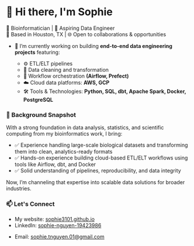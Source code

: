 # 👋 Hi there, I'm Sophie

🔬 Bioinformatician | 🚀 Aspiring Data Engineer  
📍 Based in Houston, TX | 🌐 Open to collaborations & opportunities

- 🔭 I’m currently working on building **end-to-end data engineering projects** featuring:

    - ⚙️ ETL/ELT pipelines
    - 🧹 Data cleaning and transformation
    - 🧪 Workflow orchestration **(Airflow, Prefect)**
    - ☁️ Cloud data platforms:  **AWS, GCP**
    - 🛠️ Tools & Technologies: **Python, SQL, dbt, Apache Spark, Docker, PostgreSQL**

### 🧠 Background Snapshot

With a strong foundation in data analysis, statistics, and scientific computing from my bioinformatics work, I bring:

- ✅ Experience handling large-scale biological datasets and transforming them into clean, analytics-ready formats
- ✅ Hands-on experience building cloud-based ETL/ELT workflows using tools like Airflow, dbt, and Docker
- ✅ Solid understanding of pipelines, reproducibility, and data integrity

Now, I’m channeling that expertise into scalable data solutions for broader industries.

### 📫 Let's Connect
- My website: [sophie3101.github.io](https://sophie3101.github.io/)
- LinkedIn: [sophie-nguyen-19423986](https://www.linkedin.com/in/sophie-nguyen-19423986/)
<!-- - Portfolio: [your-portfolio-site-if-any] -->
- Email: [sophie.tnguyen.01@gmail.com](sophie.tnguyen.01@gmail.com)